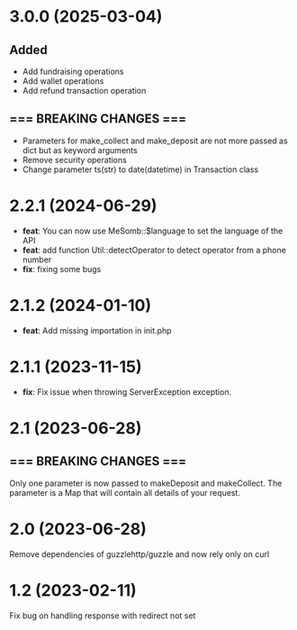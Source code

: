 # 3.0.0 (2025-03-04)

## Added

- Add fundraising operations
- Add wallet operations
- Add refund transaction operation

## === BREAKING CHANGES ===

- Parameters for make_collect and make_deposit are not more passed as dict but as keyword arguments
- Remove security operations
- Change parameter ts(str) to date(datetime) in Transaction class

# 2.2.1 (2024-06-29)

- **feat**: You can now use MeSomb::$language to set the language of the API
- **feat**: add function Util::detectOperator to detect operator from a phone number
- **fix**: fixing some bugs

# 2.1.2 (2024-01-10)

- **feat**: Add missing importation in init.php

# 2.1.1 (2023-11-15)

- **fix**: Fix issue when throwing ServerException exception.

# 2.1 (2023-06-28)

## === BREAKING CHANGES ===

Only one parameter is now passed to makeDeposit and makeCollect. The parameter is a Map that will contain all details of your request.

# 2.0 (2023-06-28)

Remove dependencies of guzzlehttp/guzzle and now rely only on curl

# 1.2 (2023-02-11)

Fix bug on handling response with redirect not set